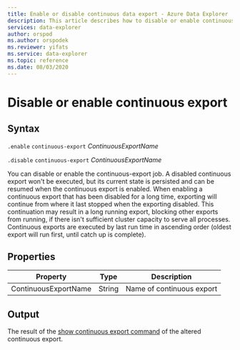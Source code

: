```yaml
---
title: Enable or disable continuous data export - Azure Data Explorer
description: This article describes how to disable or enable continuous data export in Azure Data Explorer.
services: data-explorer
author: orspod
ms.author: orspodek
ms.reviewer: yifats
ms.service: data-explorer
ms.topic: reference
ms.date: 08/03/2020
---
```

# Disable or enable continuous export

## Syntax

`.enable` `continuous-export` *ContinuousExportName* 

`.disable` `continuous-export` *ContinuousExportName* 

You can disable or enable the continuous-export job. A disabled continuous export won't be executed, but its current state is persisted and can be resumed when the continuous export is enabled. 
When enabling a continuous export that has been disabled for a long time, exporting will continue from where it last stopped when the exporting disabled. This continuation may result in a long running export, blocking other exports from running, if there isn't sufficient cluster capacity to serve all processes. 
Continuous exports are executed by last run time in ascending order (oldest export will run first, until catch up is complete). 

## Properties

| Property             | Type   | Description                |
|----------------------|--------|----------------------------|
| ContinuousExportName | String | Name of continuous export |

## Output

The result of the [show continuous export command](show-continuous-export.md) of the altered continuous export. 
